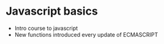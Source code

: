 # Javascript basics
 - Intro course to javascript
 - New functions introduced every update of ECMASCRIPT
